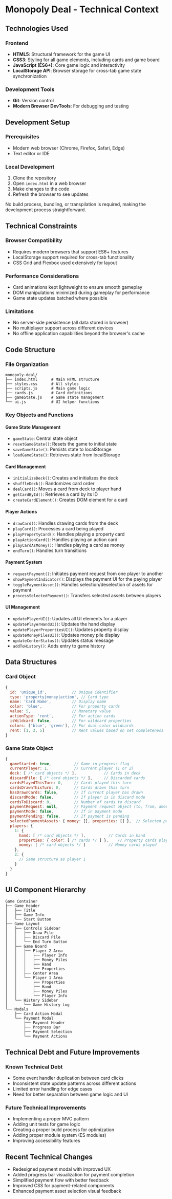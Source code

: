 # Monopoly Deal - Technical Context

## Technologies Used

### Frontend

- **HTML5**: Structural framework for the game UI
- **CSS3**: Styling for all game elements, including cards and game board
- **JavaScript (ES6+)**: Core game logic and interactivity
- **LocalStorage API**: Browser storage for cross-tab game state synchronization

### Development Tools

- **Git**: Version control
- **Modern Browser DevTools**: For debugging and testing

## Development Setup

### Prerequisites

- Modern web browser (Chrome, Firefox, Safari, Edge)
- Text editor or IDE

### Local Development

1. Clone the repository
2. Open `index.html` in a web browser
3. Make changes to the code
4. Refresh the browser to see updates

No build process, bundling, or transpilation is required, making the development process straightforward.

## Technical Constraints

### Browser Compatibility

- Requires modern browsers that support ES6+ features
- LocalStorage support required for cross-tab functionality
- CSS Grid and Flexbox used extensively for layout

### Performance Considerations

- Card animations kept lightweight to ensure smooth gameplay
- DOM manipulations minimized during gameplay for performance
- Game state updates batched where possible

### Limitations

- No server-side persistence (all data stored in browser)
- No multiplayer support across different devices
- No offline application capabilities beyond the browser's cache

## Code Structure

### File Organization

```
monopoly-deal/
├── index.html      # Main HTML structure
├── styles.css      # All styles
├── scripts.js      # Main game logic
├── cards.js        # Card definitions
├── gameState.js    # Game state management
└── ui.js           # UI helper functions
```

### Key Objects and Functions

#### Game State Management

- `gameState`: Central state object
- `resetGameState()`: Resets the game to initial state
- `saveGameState()`: Persists state to localStorage
- `loadGameState()`: Retrieves state from localStorage

#### Card Management

- `initializeDeck()`: Creates and initializes the deck
- `shuffleDeck()`: Randomizes card order
- `dealCard()`: Moves a card from deck to player hand
- `getCardById()`: Retrieves a card by its ID
- `createCardElement()`: Creates DOM element for a card

#### Player Actions

- `drawCard()`: Handles drawing cards from the deck
- `playCard()`: Processes a card being played
- `playPropertyCard()`: Handles playing a property card
- `playActionCard()`: Handles playing an action card
- `playCardAsMoney()`: Handles playing a card as money
- `endTurn()`: Handles turn transitions

#### Payment System

- `requestPayment()`: Initiates payment request from one player to another
- `showPaymentIndicator()`: Displays the payment UI for the paying player
- `togglePaymentAsset()`: Handles selection/deselection of assets for payment
- `processSelectedPayment()`: Transfers selected assets between players

#### UI Management

- `updatePlayerUI()`: Updates all UI elements for a player
- `updatePlayerHandUI()`: Updates the hand display
- `updatePlayerPropertiesUI()`: Updates property display
- `updateMoneyPilesUI()`: Updates money pile display
- `updateCenterStatus()`: Updates status message
- `addToHistory()`: Adds entry to game history

## Data Structures

### Card Object

```javascript
{
  id: 'unique_id',           // Unique identifier
  type: 'property|money|action', // Card type
  name: 'Card Name',         // Display name
  color: 'blue',             // For property cards
  value: 5,                  // Monetary value
  actionType: 'rent',        // For action cards
  isWildcard: false,         // For wildcard properties
  colors: ['blue', 'green'], // For dual-color wildcards
  rent: [1, 3, 5]            // Rent values based on set completeness
}
```

### Game State Object

```javascript
{
  gameStarted: true,          // Game in progress flag
  currentPlayer: 1,           // Current player (1 or 2)
  deck: [ /* card objects */ ],            // Cards in deck
  discardPile: [ /* card objects */ ],     // Discarded cards
  cardsPlayedThisTurn: 0,     // Cards played this turn
  cardsDrawnThisTurn: 0,      // Cards drawn this turn
  hasDrawnCards: false,       // If current player has drawn
  discardMode: false,         // If player is in discard mode
  cardsToDiscard: 0,          // Number of cards to discard
  paymentRequest: null,       // Payment request object (to, from, amount)
  paymentMode: false,         // If in payment mode
  paymentPending: false,      // If payment is pending
  selectedPaymentAssets: { money: [], properties: [] },  // Selected payment assets
  players: {
    1: {
      hand: [ /* card objects */ ],          // Cards in hand
      properties: { color: [ /* cards */ ] },    // Property cards played
      money: [ /* card objects */ ]          // Money cards played
    },
    2: {
      // Same structure as player 1
    }
  }
}
```

## UI Component Hierarchy

```
Game Container
├── Game Header
│   ├── Title
│   ├── Game Info
│   └── Start Button
├── Game Layout
│   ├── Controls Sidebar
│   │   ├── Draw Pile
│   │   ├── Discard Pile
│   │   └── End Turn Button
│   ├── Game Board
│   │   ├── Player 2 Area
│   │   │   ├── Player Info
│   │   │   ├── Money Piles
│   │   │   ├── Hand
│   │   │   └── Properties
│   │   ├── Center Area
│   │   └── Player 1 Area
│   │       ├── Properties
│   │       ├── Hand
│   │       ├── Money Piles
│   │       └── Player Info
│   └── History Sidebar
│       └── Game History Log
└── Modals
    ├── Card Action Modal
    └── Payment Modal
        ├── Payment Header
        ├── Progress Bar
        ├── Payment Selection
        └── Payment Actions
```

## Technical Debt and Future Improvements

### Known Technical Debt

- Some event handler duplication between card clicks
- Inconsistent state update patterns across different actions
- Limited error handling for edge cases
- Need for better separation between game logic and UI

### Future Technical Improvements

- Implementing a proper MVC pattern
- Adding unit tests for game logic
- Creating a proper build process for optimization
- Adding proper module system (ES modules)
- Improving accessibility features

## Recent Technical Changes

- Redesigned payment modal with improved UX
- Added progress bar visualization for payment completion
- Simplified payment flow with better feedback
- Improved CSS for payment-related components
- Enhanced payment asset selection visual feedback
